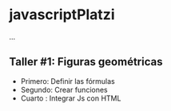 # javascriptPlatzi

...

## Taller #1: Figuras geométricas

- Primero: Definir las fórmulas
- Segundo: Crear funciones
- Cuarto : Integrar Js con HTML